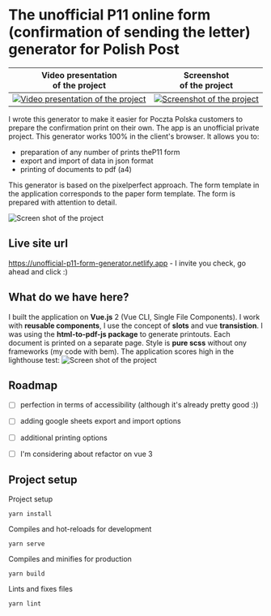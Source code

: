 # The unofficial P11 online form (confirmation of sending the letter) generator for Polish Post

|Video presentation <Br />of the project|Screenshot <br />of the project|
|--|--|
|[![Video presentation of the project](https://s08.pl/git/img/post/post-youtube.png)](https://www.youtube.com/watch?v=x7ZSG-QgDtk)|[![Screenshot of the project](https://s08.pl/git/img/post/post-screen.png)](https://unofficial-p11-form-generator.netlify.app)|

I wrote this generator to make it easier for Poczta Polska customers to prepare the confirmation print on their own.
The app is an unofficial private project. This generator works 100% in the client's browser. It allows you to:

- preparation of any number of prints theP11 form
- export and import of data in json format
- printing of documents to pdf (a4)

This generator is based on the pixelperfect approach. The form template in the application corresponds to the paper form template. The form is prepared with attention to detail.

![Screen shot of the project](https://s08.pl/git/img/post/pdf.png)


## Live site url 

https://unofficial-p11-form-generator.netlify.app - I invite you check, go ahead and click :)

## What do we have here?

I built the application on **Vue.js** 2 (Vue CLI, Single File Components). I work with **reusable components**, I use the concept of **slots** and vue **transistion**. I was using the **html-to-pdf-js package** to generate printouts. Each document is printed on a separate page. Style is **pure scss** without ony frameworks (my code with bem). The application scores high in the lighthouse test:
![Screen shot of the project](https://s08.pl/git/img/post/hiscrore.png)


## Roadmap
 - [ ] perfection in terms of accessibility (although it's already pretty good :))
 - [ ] adding google sheets export and import options
 - [ ] additional printing options
 - [ ] I'm considering about refactor on vue 3


## Project setup
Project setup

    yarn install

Compiles and hot-reloads for development

    yarn serve

Compiles and minifies for production

    yarn build

Lints and fixes files

    yarn lint

